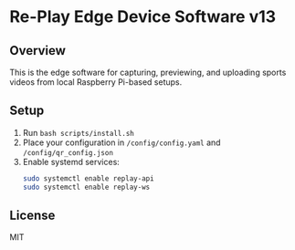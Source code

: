 # Re-Play Edge Device Software v13

## Overview
This is the edge software for capturing, previewing, and uploading sports videos from local Raspberry Pi-based setups.

## Setup
1. Run `bash scripts/install.sh`
2. Place your configuration in `/config/config.yaml` and `/config/qr_config.json`
3. Enable systemd services:
   ```bash
   sudo systemctl enable replay-api
   sudo systemctl enable replay-ws
   ```

## License
MIT
